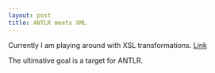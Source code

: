 ```yaml
---
layout: post
title: ANTLR meets XML
---
```

Currently I am playing around with XSL transformations.
[Link](http://www.lotes-lab.de/antlr-meets-xml/#1)

The ultimative goal is a target for ANTLR.
